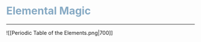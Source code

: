 <h1><font color="#87AAC4"> Elemental Magic </font></h1>

___

![[Periodic Table of the Elements.png|700]]